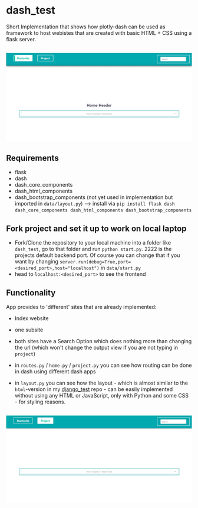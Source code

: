 # dash_test
Short Implementation that shows how plotly-dash can be used as framework to host webistes that are created with basic HTML + CSS using a flask server.

<h2 align="center">
  <img src=https://github.com/papstchaka/dash_test/blob/master/data/static/assets/index.jpg alt="Home View" width="800px" />
</h2>

## Requirements
* flask
* dash
* dash_core_components
* dash_html_components
* dash_bootstrap_components (not yet used in implementation but imported in `data/layout.py`)
--> install via `pip install flask dash dash_core_components dash_html_components dash_bootstrap_components`

## Fork project and set it up to work on local laptop
* Fork/Clone the repository to your local machine into a folder like `dash_test`, go to that folder and run `python start.py`. 2222 is the projects default backend port. Of course you can change that if you want by changing `server.run(debug=True,port=<desired_port>,host="localhost")` in `data/start.py`
* head to `localhost:<desired_port>` to see the frontend

## Functionality

App provides to 'different' sites that are already implemented:
* Index website
* one subsite
* both sites have a Search Option which does nothing more than changing the url (which won't change the output view if you are not typing in `project`)

* in `routes.py` / `home.py` / `project.py` you can see how routing can be done in dash using different dash apps
* in `layout.py` you can see how the layout - which is almost similar to the `html`-version in my <a href="https://github.com/papstchaka/django_test" target="_blank">django_test</a> repo - can be easily implemented without using any HTML or JavaScript, only with Python and some CSS - for styling reasons.

<h2 align="center">
  <img src=https://github.com/papstchaka/dash_test/blob/master/data/static/assets/subsite.jpg alt="Subsite View" width="800px" />
</h2>
